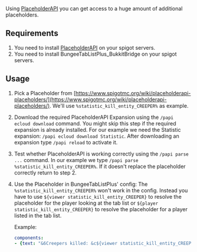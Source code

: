 Using [PlaceholderAPI](https://www.spigotmc.org/resources/placeholderapi.6245/) you can get access to a huge amount of additional placeholders.

Requirements
------------
1. You need to install [PlaceholderAPI](https://www.spigotmc.org/resources/placeholderapi.6245/) on your spigot servers.
2. You need to install BungeeTabListPlus_BukkitBridge on your spigot servers.


Usage
-----

1. Pick a Placeholder from [https://www.spigotmc.org/wiki/placeholderapi-placeholders/](https://www.spigotmc.org/wiki/placeholderapi-placeholders/). We'll use `%statistic_kill_entity_CREEPER%` as example.
2. Download the required PlaceholderAPI Expansion using the `/papi ecloud download` command. You might skip this step if the required expansion is already installed. For our example we need the Statistic expansion: `/papi ecloud download Statistic`. After downloading an expansion type `/papi reload` to activate it.
3. Test whether PlaceholderAPI is working correctly using the `/papi parse ...` command. In our example we type `/papi parse %statistic_kill_entity_CREEPER%`. If it doesn't replace the placeholder correctly return to step 2.
4. Use the Placeholder in BungeeTabListPlus' config: The `%statistic_kill_entity_CREEPER%` won't work in the config. Instead you have to use `${viewer statistic_kill_entity_CREEPER}` to resolve the placeholder for the player looking at the tab list or `${player statistic_kill_entity_CREEPER}` to resolve the placeholder for a player listed in the tab list.

   Example:
   ```yaml
   components:
   - {text: "&6Creepers killed: &c${viewer statistic_kill_entity_CREEPER}", icon: "colors/gold.png", ping: 0}
   ```